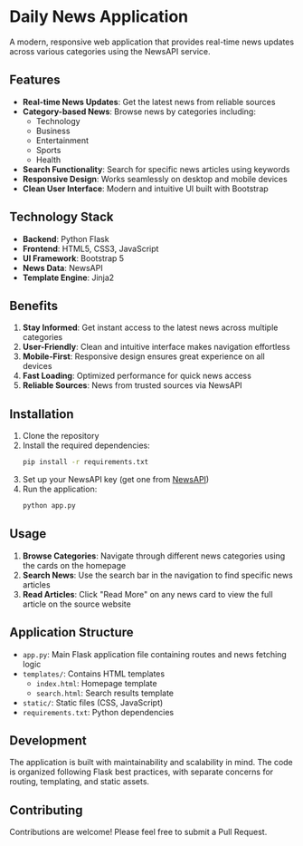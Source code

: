 # Daily News Application

A modern, responsive web application that provides real-time news updates across various categories using the NewsAPI service.

## Features

- **Real-time News Updates**: Get the latest news from reliable sources
- **Category-based News**: Browse news by categories including:
  - Technology
  - Business
  - Entertainment
  - Sports
  - Health
- **Search Functionality**: Search for specific news articles using keywords
- **Responsive Design**: Works seamlessly on desktop and mobile devices
- **Clean User Interface**: Modern and intuitive UI built with Bootstrap

## Technology Stack

- **Backend**: Python Flask
- **Frontend**: HTML5, CSS3, JavaScript
- **UI Framework**: Bootstrap 5
- **News Data**: NewsAPI
- **Template Engine**: Jinja2

## Benefits

1. **Stay Informed**: Get instant access to the latest news across multiple categories
2. **User-Friendly**: Clean and intuitive interface makes navigation effortless
3. **Mobile-First**: Responsive design ensures great experience on all devices
4. **Fast Loading**: Optimized performance for quick news access
5. **Reliable Sources**: News from trusted sources via NewsAPI

## Installation

1. Clone the repository
2. Install the required dependencies:
   ```bash
   pip install -r requirements.txt
   ```
3. Set up your NewsAPI key (get one from [NewsAPI](https://newsapi.org/))
4. Run the application:
   ```bash
   python app.py
   ```

## Usage

1. **Browse Categories**: Navigate through different news categories using the cards on the homepage
2. **Search News**: Use the search bar in the navigation to find specific news articles
3. **Read Articles**: Click "Read More" on any news card to view the full article on the source website

## Application Structure

- `app.py`: Main Flask application file containing routes and news fetching logic
- `templates/`: Contains HTML templates
  - `index.html`: Homepage template
  - `search.html`: Search results template
- `static/`: Static files (CSS, JavaScript)
- `requirements.txt`: Python dependencies

## Development

The application is built with maintainability and scalability in mind. The code is organized following Flask best practices, with separate concerns for routing, templating, and static assets.

## Contributing

Contributions are welcome! Please feel free to submit a Pull Request.
